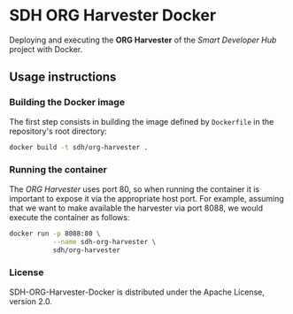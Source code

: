 # SDH ORG Harvester Docker

Deploying and executing the __ORG Harvester__ of the *Smart Developer Hub* project with Docker.

## Usage instructions

### Building the Docker image

The first step consists in building the image defined by `Dockerfile` in the repository's root directory:

```bash
docker build -t sdh/org-harvester .
```

### Running the container


The *ORG Harvester* uses port 80, so when running the container it is important to expose it via the appropriate host port. For example, assuming that we want to make available the harvester via port 8088, we would execute the container as follows:

```bash
docker run -p 8088:80 \
           --name sdh-org-harvester \
           sdh/org-harvester
```

### License

SDH-ORG-Harvester-Docker is distributed under the Apache License, version 2.0.
